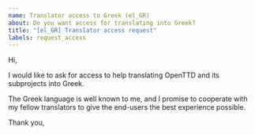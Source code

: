 ```yaml
---
name: Translator access to Greek (el_GR)
about: Do you want access for translating into Greek?
title: "[el_GR] Translator access request"
labels: request_access
---
```


<!-- translator: el_GR -->
<!-- Please do not edit the header of this template. If you have something to add, do this at the end. -->

Hi,

I would like to ask for access to help translating OpenTTD and its subprojects into Greek.

The Greek language is well known to me, and I promise to cooperate with my fellow translators to give the end-users the best experience possible.

<!-- DO NOT modify anything above this line; feel free to add a personal touch below this line -->

Thank you,
